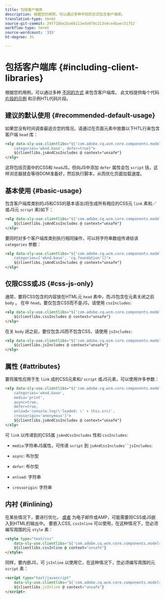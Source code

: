 ```yaml
---
title: 包括客户端库
description: 根据您的用例，可以通过多种不同的方式包含客户端库。
translation-type: tm+mt
source-git-commit: 24f718be2ba66113eda970c213c6ce4baec51752
workflow-type: tm+mt
source-wordcount: '333'
ht-degree: 3%

---
```



# 包括客户端库 {#including-client-libraries}

根据您的用例，可以通过多种 [不同的方式](/help/developing/archetype/uifrontend.md#clientlibs) 来包含客户端库。 此文档提供每个代码 [片段的示例](https://docs.adobe.com/content/help/zh-Hans/experience-manager-htl/using/overview.html) 和示例HTL代码片段。

## 建议的默认使用 {#recommended-default-usage}

如果您没有时间调查最适合您的情况，请通过在页面元素中放置以下HTL行来包含客户端 `head` 库：

```html
<sly data-sly-use.clientlibs="${'com.adobe.cq.wcm.core.components.models.ClientLibraries' @
    categories='wknd.base', defer=true}">
    ${clientlibs.jsAndCssIncludes @ context="unsafe"}
</sly>
```

这将包括页面中的CSS和 `head`JS，但向JS中添加 `defer` 属性会包 `script` 括，这样浏览器就会等待DOM准备好，然后执行脚本，从而优化页面加载速度。

## 基本使用 {#basic-usage}

包含客户端库类别的JS和CSS的基本语法(将生成所有相应的CSS元 `link` 素和／或JS元 `script` 素)如下：

```html
<sly data-sly-use.clientlibs="${'com.adobe.cq.wcm.core.components.models.ClientLibraries' @ categories='wknd.base'}">
    ${clientlibs.jsAndCssIncludes @ context="unsafe"}
</sly>
```

要同时对多个客户端库类别执行相同操作，可以将字符串数组传递给该 `categories` 参数：

```html
<sly data-sly-use.clientlibs="${'com.adobe.cq.wcm.core.components.models.ClientLibraries' @
    categories=['wknd.base', 'cq.foundation']}">
    ${clientlibs.jsAndCssIncludes @ context="unsafe"}
</sly>
```

## 仅限CSS或JS {#css-js-only}

通常，要将CSS包含的内容放在HTML元 `head` 素中，而JS包含在元素关闭之前 `body` 。&#x200B;
在中 `head`，要仅包含CSS而不是JS，请使用 `cssIncludes`:

```html
<sly data-sly-use.clientlibs="${'com.adobe.cq.wcm.core.components.models.ClientLibraries' @ categories='wknd.base'}">
    ${clientlibs.cssIncludes @ context="unsafe"}
</sly>
```

在关 `body` 闭之前，要仅包含JS而不包含CSS，请使用 `jsIncludes`:

```html
<sly data-sly-use.clientlibs="${'com.adobe.cq.wcm.core.components.models.ClientLibraries' @ categories='wknd.base'}">
    ${clientlibs.jsIncludes @ context="unsafe"}
</sly>
```

## 属性 {#attributes}

要将属性应用于生 `link` 成的CSS元素和/ `script` 或JS元素，可以使用许多参数：

```html
<sly data-sly-use.clientlibs="${'com.adobe.cq.wcm.core.components.models.ClientLibraries' @
    categories='wknd.base',
    media='print',
    async=true,
    defer=true,
    onload='console.log(\'loaded: \' + this.src)',
    crossorigin='anonymous'}">
    ${clientlibs.jsAndCssIncludes @ context="unsafe"}
</sly>
```

可 `link` 以传递到的CSS属 `jsAndCssIncludes` 性和 `cssIncludes`:

* `media`:字符&#x200B;串JS属性，可传递 `script` 到 `jsAndCssIncludes``jsIncludes`:

* `async`: 布尔型
* `defer`: 布尔型
* `onload`: 字符串
* `crossorigin`: 字符串

## 内衬 {#inlining}

在某些情况下，要进行优化， [或者](amp.md) 为电子邮件或AMP，可能需要将CSS或JS嵌入到HTML的输出中&#x200B;。
要嵌入CSS, `cssInline` 可以使用，在这种情况下，您必须编写周围的元 `style` 素：

```html
<style type="text/css"
    data-sly-use.clientlibs="${'com.adobe.cq.wcm.core.components.models.ClientLibraries' @ categories='wknd.base'}">
    ${clientlibs.cssInline @ context="unsafe"}
</style>
```

同样，要内嵌JS，可 `jsInline` 以使用它，在这种情况下，您必须编写周围的元 `script` 素：

```html
<script type="text/javascript"
    data-sly-use.clientlibs="${'com.adobe.cq.wcm.core.components.models.ClientLibraries' @ categories='wknd.base'}">
    ${clientlibs.jsInline @ context="unsafe"}
</script>
```
